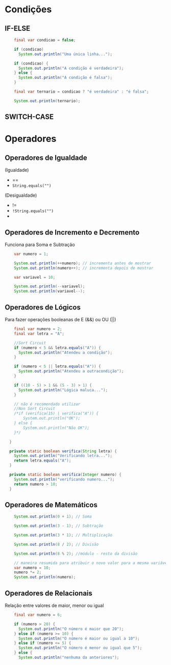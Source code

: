# Condições

## IF-ELSE
```java
    final var condicao = false;

    if (condicao)
      System.out.println("Uma única linha...");

    if (condicao) {
      System.out.println("A condição é verdadeira");
    } else {
      System.out.println("A condição é falsa");
    }

    final var ternario = condicao ? "é verdadeira" : "é falsa";

    System.out.println(ternario);
```

## SWITCH-CASE

# Operadores

## Operadores de Igualdade
(Igualdade)
- == 
- `String.equals("")`

(Desigualdade)
- !=
- `!String.equals("")`
- 
## Operadores de Incremento e Decremento
Funciona para Soma e Subtração

```java
    var numero = 1;

    System.out.println(++numero); // incrementa antes de mostrar
    System.out.println(numero++); // incrementa depois de mostrar

    var variavel = 10;

    System.out.println(--variavel);
    System.out.println(variavel--);
```

## Operadores de Lógicos
Para fazer operações booleanas de E (&&) ou OU (||)

```java
    final var numero = 2;
    final var letra = "A";

    //Sort Circuit
    if (numero < 5 && letra.equals("A")) {
      System.out.println("Atendeu a condição");
    }

    if (numero < 5 || letra.equals("A")) {
      System.out.println("Atendeu a outracondição");
    }

    if ((10 - 5) > 1 && (5 - 3) > 1) {
      System.out.println("Lógica maluca...");
    }

    // não é recomendado utilizar
    //Non Sort Circuit
    /*if (verifica(15) | verifica("A")) {
        System.out.println("OK");
    } else {
        System.out.println("Não OK");
    }*/

  }

  private static boolean verifica(String letra) {
    System.out.println("Verificando letra...");
    return letra.equals("A");
  }

  private static boolean verifica(Integer numero) {
    System.out.println("verificando numero...");
    return numero > 10;
  }
```
## Operadores de Matemáticos
```java
    System.out.println(0 + 1); // Soma

    System.out.println(3 - 1); // Subtração 

    System.out.println(3 * 1); // Multiplicação

    System.out.println(8 / 2); // Divisão

    System.out.println(8 % 2); //módulo - resto da divisão

    // maneira resumida para atribuir o novo valor para a mesma variável
    var numero = 10;
    numero *= 2;
    System.out.println(numero);
```

## Operadores de Relacionais
Relação entre valores de maior, menor ou igual
```java
    final var numero = 6;

    if (numero > 20) {
      System.out.println("O número é maior que 20");
    } else if (numero >= 10) {
      System.out.println("O número é maior ou igual a 10");
    } else if (numero <= 5) {
      System.out.println("O número é menor ou igual que 5");
    } else {
      System.out.println("nenhuma da anteriores");
```
